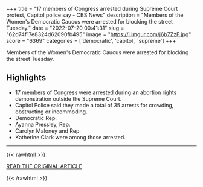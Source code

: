 +++
title = "17 members of Congress arrested during Supreme Court protest, Capitol police say - CBS News"
description = "Members of the Women's Democratic Caucus were arrested for blocking the street Tuesday."
date = "2022-07-20 00:41:31"
slug = "62d74f17e8324d62090fb495"
image = "https://i.imgur.com/j6b7ZzF.jpg"
score = "6369"
categories = ['democratic', 'capitol', 'supreme']
+++

Members of the Women's Democratic Caucus were arrested for blocking the street Tuesday.

## Highlights

- 17 members of Congress were arrested during an abortion rights demonstration outside the Supreme Court.
- Capitol Police said they made a total of 35 arrests for crowding, obstructing or incommoding.
- Democratic Rep.
- Ayanna Pressley, Rep.
- Carolyn Maloney and Rep.
- Katherine Clark were among those arrested.

---

{{< rawhtml >}}
  <p class="article-category">
    <a target="_blank" href="https://www.cbsnews.com/news/representatives-congress-arrested-today-supreme-court-abortion-alexandria-ocasio-cortez-carolyn-maloney-2022-07-19/">READ THE ORIGINAL ARTICLE</a>
  </p>
{{< /rawhtml >}}
